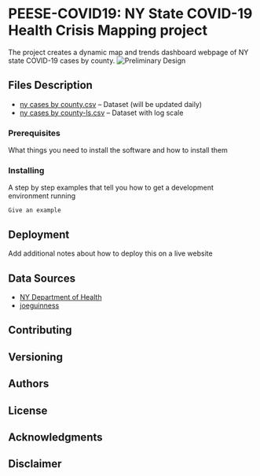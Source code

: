 # PEESE-COVID19: NY State COVID-19 Health Crisis Mapping project
The project creates a dynamic map and trends dashboard webpage of NY state COVID-19 cases by county. 
![Preliminary Design]( https://github.com/PEESEgroup/PEESE-COVID19/blob/master/Capture.PNG
)
## Files Description 

* [ny cases by county.csv](http://www.dropwizard.io/1.0.2/docs/) – Dataset (will be updated daily)
* [ny cases by county-ls.csv](https://maven.apache.org/) – Dataset with log scale

### Prerequisites

What things you need to install the software and how to install them

### Installing

A step by step examples that tell you how to get a development environment running

```
Give an example
```

## Deployment

Add additional notes about how to deploy this on a live website

## Data Sources

* [NY Department of Health]( https://coronavirus.health.ny.gov/county-county-breakdown-positive-cases) 
* [joeguinness]( https://github.com/joeguinness/covid19data/blob/master/ny_county_cases.csv)

## Contributing

## Versioning

## Authors

## License

## Acknowledgments

## Disclaimer

